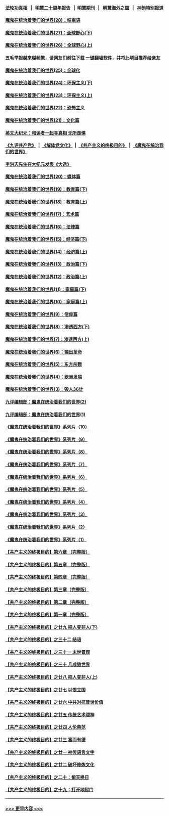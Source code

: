 #### [法轮功真相](https://github.com/gfw-breaker/truth/blob/master/README.md?t=0) &nbsp;&nbsp;|&nbsp;&nbsp; [明慧二十周年报告](https://github.com/gfw-breaker/mh-reports/blob/master/README.md?t=0) &nbsp;&nbsp;|&nbsp;&nbsp;[明慧期刊](https://github.com/gfw-breaker/mh-qikan) &nbsp;&nbsp;|&nbsp;&nbsp; [明慧海外之窗](https://github.com/gfw-breaker/mh-news/blob/master/README.md?t=0) &nbsp;&nbsp;|&nbsp;&nbsp; [神韵特别报道](https://github.com/gfw-breaker/mh-news/blob/master/shenyun.md?t=0)
#### [魔鬼在统治着我们的世界(28)：结束语](../pages/nsc422/n10936246.md?t=06252251) 
#### [魔鬼在统治着我们的世界(27)：全球野心(下)](../pages/nsc422/n10928319.md?t=06252251) 
#### [魔鬼在统治着我们的世界(26)：全球野心(上)](../pages/nsc422/n10900318.md?t=06252251) 
#### 五毛举报越来越频繁，请网友们前往下载 [一键翻墙软件](https://github.com/gfw-breaker/ssr-accounts)，并将此项目推荐给亲友
#### [魔鬼在统治着我们的世界(25)：全球化](../pages/nsc422/n10788205.md?t=06252251) 
#### [魔鬼在统治着我们的世界(24)：环保主义(下)](../pages/nsc422/n10695307.md?t=06252251) 
#### [魔鬼在统治着我们的世界(23)：环保主义(上)](../pages/nsc422/n10688613.md?t=06252251) 
#### [魔鬼在统治着我们的世界(22)：恐怖主义](../pages/nsc422/n10614727.md?t=06252251) 
#### [魔鬼在统治着我们的世界(21)：文化篇](../pages/nsc422/n10597706.md?t=06252251) 
#### [英文大纪元：和读者一起寻真相 无所畏惧](../pages/nsc422/n12542027.md?t=06252251) 
#### [《九评共产党》](https://github.com/begood0513/9ping.md/blob/master/README.md) &nbsp;|&nbsp; [《解体党文化》](../../../../jtdwh.md/blob/master/README.md)  &nbsp;|&nbsp; [《共产主义的终极目的》](../../../../gczydzjmd.md/blob/master/README.md) &nbsp;|&nbsp; [《魔鬼在统治我们的世界》](../../../../mgztzwmdsj.md/blob/master/README.md) 
#### [李洪志先生在大纪元发表《大选》](../pages/nsc422/n12534746.md?t=06252251) 
#### [魔鬼在统治着我们的世界(20)：媒体篇](../pages/nsc422/n10586579.md?t=06252251) 
#### [魔鬼在统治着我们的世界(19)：教育篇(下)](../pages/nsc422/n10564808.md?t=06252251) 
#### [魔鬼在统治着我们的世界(18)：教育篇(上)](../pages/nsc422/n10526970.md?t=06252251) 
#### [魔鬼在统治着我们的世界(17)：艺术篇](../pages/nsc422/n10499093.md?t=06252251) 
#### [魔鬼在统治着我们的世界(16)：法律篇](../pages/nsc422/n10485969.md?t=06252251) 
#### [魔鬼在统治着我们的世界(15)：经济篇(下)](../pages/nsc422/n10469975.md?t=06252251) 
#### [魔鬼在统治着我们的世界(14)：经济篇(上)](../pages/nsc422/n10457370.md?t=06252251) 
#### [魔鬼在统治着我们的世界(13)：政治篇(下)](../pages/nsc422/n10448270.md?t=06252251) 
#### [魔鬼在统治着我们的世界(12)：政治篇(上)](../pages/nsc422/n10444576.md?t=06252251) 
#### [魔鬼在统治着我们的世界(11)：家庭篇(下)](../pages/nsc422/n10440961.md?t=06252251) 
#### [魔鬼在统治着我们的世界(10)：家庭篇(上)](../pages/nsc422/n10435448.md?t=06252251) 
#### [魔鬼在统治着我们的世界(9)：信仰篇](../pages/nsc422/n10432159.md?t=06252251) 
#### [魔鬼在统治着我们的世界(8)：渗透西方(下)](../pages/nsc422/n10429603.md?t=06252251) 
#### [魔鬼在统治着我们的世界(7)：渗透西方(上)](../pages/nsc422/n10426013.md?t=06252251) 
#### [魔鬼在统治着我们的世界(6)：输出革命](../pages/nsc422/n10421536.md?t=06252251) 
#### [魔鬼在统治着我们的世界(5)：东方杀戮](../pages/nsc422/n10417707.md?t=06252251) 
#### [魔鬼在统治着我们的世界(4)：欧洲发端](../pages/nsc422/n10414890.md?t=06252251) 
#### [魔鬼在统治着我们的世界(3)：毁人36计](../pages/nsc422/n10411583.md?t=06252251) 
#### [九评编辑部：魔鬼在统治着我们的世界(2)](../pages/nsc422/n10410036.md?t=06252251) 
#### [九评编辑部：魔鬼在统治着我们的世界(1)](../pages/nsc422/n10406825.md?t=06252251) 
#### [《魔鬼在统治着我们的世界》系列片（10）](../pages/nsc422/n12292670.md?t=06252251) 
#### [《魔鬼在统治着我们的世界》系列片（9）](../pages/nsc422/n12290859.md?t=06252251) 
#### [《魔鬼在统治着我们的世界》系列片（8）](../pages/nsc422/n12287445.md?t=06252251) 
#### [《魔鬼在统治着我们的世界》系列片（7）](../pages/nsc422/n12283425.md?t=06252251) 
#### [《魔鬼在统治着我们的世界》系列片（6）](../pages/nsc422/n12282314.md?t=06252251) 
#### [《魔鬼在统治着我们的世界》系列片（5）](../pages/nsc422/n12281419.md?t=06252251) 
#### [《魔鬼在统治着我们的世界》系列片（4）](../pages/nsc422/n12274024.md?t=06252251) 
#### [《魔鬼在统治着我们的世界》系列片（3）](../pages/nsc422/n12271322.md?t=06252251) 
#### [《魔鬼在统治着我们的世界》系列片（2）](../pages/nsc422/n12269049.md?t=06252251) 
#### [《魔鬼在统治着我们的世界》系列片（1）](../pages/nsc422/n12267575.md?t=06252251) 
#### [【共产主义的终极目的】第六章 （完整版）](../pages/nsc422/n11428913.md?t=06252251) 
#### [【共产主义的终极目的】第五章 （完整版）](../pages/nsc422/n11428912.md?t=06252251) 
#### [【共产主义的终极目的】第四章 （完整版）](../pages/nsc422/n11428907.md?t=06252251) 
#### [【共产主义的终极目的】第三章（完整版）](../pages/nsc422/n11428848.md?t=06252251) 
#### [【共产主义的终极目的】第二章（完整版）](../pages/nsc422/n11428831.md?t=06252251) 
#### [【共产主义的终极目的】第一章（完整版）](../pages/nsc422/n11417651.md?t=06252251) 
#### [【共产主义的终极目的】之廿九 把人变非人(下)](../pages/nsc422/n11344140.md?t=06252251) 
#### [【共产主义的终极目的】之三十二 结语](../pages/nsc422/n11360535.md?t=06252251) 
#### [【共产主义的终极目的】之三十一 末世景观](../pages/nsc422/n11351129.md?t=06252251) 
#### [【共产主义的终极目的】之三十 几成狼世界](../pages/nsc422/n11348280.md?t=06252251) 
#### [【共产主义的终极目的】之廿八 把人变非人(上)](../pages/nsc422/n11340492.md?t=06252251) 
#### [【共产主义的终极目的】之廿七 以恨立国](../pages/nsc422/n11336944.md?t=06252251) 
#### [【共产主义的终极目的】之廿六 中共对抗普世价值](../pages/nsc422/n11324785.md?t=06252251) 
#### [【共产主义的终极目的】之廿五 传统艺术颂神](../pages/nsc422/n11296396.md?t=06252251) 
#### [【共产主义的终极目的】之廿四 人伦典范](../pages/nsc422/n11296397.md?t=06252251) 
#### [【共产主义的终极目的】之廿三 富而有德](../pages/nsc422/n11283598.md?t=06252251) 
#### [【共产主义的终极目的】之廿一 神传语言文字](../pages/nsc422/n11263265.md?t=06252251) 
#### [【共产主义的终极目的】之廿二 破坏修炼文化](../pages/nsc422/n11245728.md?t=06252251) 
#### [【共产主义的终极目的】之二十：偷天换日](../pages/nsc422/n11238846.md?t=06252251) 
#### [【共产主义的终极目的】之十九：打开地狱门](../pages/nsc422/n11206376.md?t=06252251) 

----
#### [ >>> 更早内容 <<< ](../indexes/nsc422-earlier.md)

